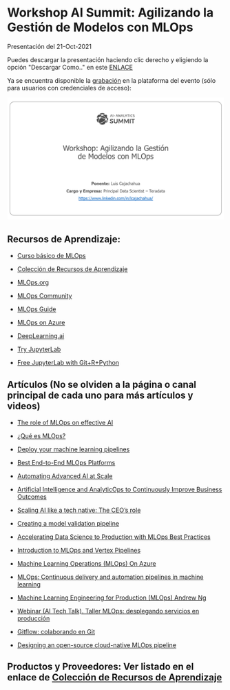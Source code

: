 # Workshop AI Summit: Agilizando la Gestión de Modelos con MLOps

Presentación del 21-Oct-2021

Puedes descargar la presentación haciendo clic derecho y eligiendo la opción "Descargar Como.." en este [ENLACE](docs/Workshop_MLOps_AI_Summit.pdf)

Ya se encuentra disponible la [grabación](https://dmc.stringnetlab.com/inicio) en la plataforma del evento (sólo para usuarios con credenciales de acceso):

[![IMAGEN](docs/MLOps.png)](https://dmc.stringnetlab.com/inicio)



## Recursos de Aprendizaje:

- [Curso básico de MLOps](https://github.com/graviraja/MLOps-Basics)

- [Colección de Recursos de Aprendizaje](https://github.com/kelvins/awesome-mlops)

- [MLOps.org](https://ml-ops.org/)

- [MLOps Community](https://mlops.community/)

- [MLOps Guide](https://mlops-guide.github.io/)

- [MLOps on Azure](https://github.com/microsoft/MLOps)

- [DeepLearning.ai](https://www.deeplearning.ai/program/machine-learning-engineering-for-production-mlops/)

- [Try JupyterLab](https://jupyter.org/try)

- [Free JupyterLab with Git+R+Python](https://teradata.github.io/jupyterextensions/#/)


## Artículos (No se olviden a la página o canal principal de cada uno para más artículos y videos)

- [The role of MLOps on effective AI](https://medium.com/rappibank/the-role-of-mlops-on-effective-ai-dda75d638805)

- [¿Qué es MLOps?](https://la.blogs.nvidia.com/2020/09/08/que-es-mlops/)

- [Deploy your machine learning pipelines](https://medium.com/@igorzabukovec/deploy-your-machine-learning-pipelines-28007b985202)

- [Best End-to-End MLOps Platforms](https://neptune.ai/blog/end-to-end-mlops-platforms)

- [Automating Advanced AI at Scale](https://assets.teradata.com/resourceCenter/downloads/WhitePapers/Automating-Advanced-AI-at-Scale-MD008530.pdf)

- [Artificial Intelligence and AnalyticOps to Continuously Improve Business Outcomes](https://www.youtube.com/watch?v=9h2ohKvX1gs&ab_channel=DataWorksSummit)

- [Scaling AI like a tech native: The CEO’s role](https://www.mckinsey.com/business-functions/mckinsey-analytics/our-insights/scaling-ai-like-a-tech-native-the-ceos-role)

- [Creating a model validation pipeline](https://blogs.sas.com/content/subconsciousmusings/2020/02/19/modelops3/)

- [Accelerating Data Science to Production with MLOps Best Practices](https://www.youtube.com/watch?v=WYLiPDg0RSI)

- [Introduction to MLOps and Vertex Pipelines](https://www.youtube.com/watch?v=Jrh-QLrVCvM)

- [Machine Learning Operations (MLOps) On Azure](https://k21academy.com/microsoft-azure/dp-100/machine-learning-operations-mlops-on-azure/)

- [MLOps: Continuous delivery and automation pipelines in machine learning](https://cloud.google.com/solutions/machine-learning/mlops-continuous-delivery-and-automation-pipelines-in-machine-learning)

- [Machine Learning Engineering for Production (MLOps) Andrew Ng]()

- [Webinar (AI Tech Talk). Taller MLOps: desplegando servicios en producción](https://www.youtube.com/watch?v=727WIwTTNn8&ab_channel=SpainAI)

- [Gitflow: colaborando en Git](https://medium.com/@ihumai/gitflow-colaborando-en-git-4046f4a95c9c)

- [Designing an open-source cloud-native MLOps pipeline](https://helda.helsinki.fi/bitstream/handle/10138/328526/Makinen_Sasu_Thesis_2021.pdf?sequence=2&isAllowed=y)


## Productos y Proveedores: Ver listado en el enlace de [Colección de Recursos de Aprendizaje](https://github.com/kelvins/awesome-mlops)

